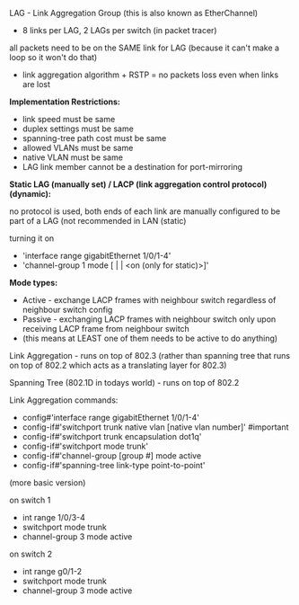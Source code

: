 LAG - Link Aggregation Group (this is also known as EtherChannel)

- 8 links per LAG, 2 LAGs per switch (in packet tracer)

  

all packets need to be on the SAME link for LAG (because it can't make a loop so it won't do that)

- link aggregation algorithm + RSTP = no packets loss even when links are lost
  

  

**Implementation Restrictions:**

- link speed must be same
- duplex settings must be same
- spanning-tree path cost must be same
- allowed VLANs must be same
- native VLAN must be same
- LAG link member cannot be a destination for port-mirroring

  

**Static LAG (manually set) / LACP (link aggregation control protocol) (dynamic):**

no protocol is used, both ends of each link are manually configured to be part of a LAG (not recommended in LAN (static)

  

turning it on

- 'interface range gigabitEthernet 1/0/1-4'
- 'channel-group 1 mode [<active> | <passive> | <on (only for static)>]'

  

**Mode types:**

- Active - exchange LACP frames with neighbour switch regardless of neighbour switch config
- Passive - exchanging LACP frames with neighbour switch only upon receiving LACP frame from neighbour switch
- (this means at LEAST one of them needs to be active to do anything)
  

  

Link Aggregation - runs on top of 802.3 (rather than spanning tree that runs on top of 802.2 which acts as a translating layer for 802.3)

Spanning Tree (802.1D in todays world) - runs on top of 802.2

  

Link Aggregation commands:

  

- config#'interface range gigabitEthernet 1/0/1-4'
- config-if#'switchport trunk native vlan [native vlan number]' #important
- config-if#'switchport trunk encapsulation dot1q'
- config-if#'switchport mode trunk'
- config-if#'channel-group [group #] mode active
- config-if#'spanning-tree link-type point-to-point'

  

(more basic version)

on switch 1

- int range 1/0/3-4
- switchport mode trunk
- channel-group 3 mode active
  

on switch 2

- int range g0/1-2
- switchport mode trunk
- channel-group 3 mode active